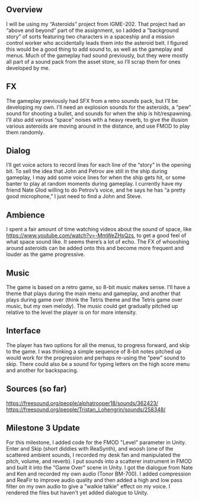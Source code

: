 ## Overview

I will be using my “Asteroids” project from IGME-202. That project had an “above and beyond” part of the assignment, so I added a “background story” of sorts featuring two characters in a spaceship and a mission control worker who accidentally leads them into the asteroid belt. I figured this would be a good thing to add sound to, as well as the gameplay and menus. Much of the gameplay had sound previously, but they were mostly all part of a sound pack from the asset store, so I’ll scrap them for ones developed by me. 

## FX

The gameplay previously had SFX from a retro sounds pack, but I’ll be developing my own. I’ll need an explosion sounds for the asteroids, a “pew” sound for shooting a bullet, and sounds for when the ship is hit/respawning. I’ll also add various “space” noises with a heavy reverb, to give the illusion various asteroids are moving around in the distance, and use FMOD to play them randomly.

## Dialog
I’ll get voice actors to record lines for each line of the “story” in the opening bit. To sell the idea that John and Petrov are still in the ship during gameplay, I may add some voice lines for when the ship gets hit, or some banter to play at random moments during gameplay. I currently have my friend Nate Glod willing to do Petrov’s voice, and he says he has “a pretty good microphone,” I just need to find a John and Steve. 

## Ambience
I spent a fair amount of time watching videos about the sound of space, like https://www.youtube.com/watch?v=-MmWeZHsQzs, to get a good feel of what space sound like. It seems there’s a lot of echo. The FX of whooshing around asteroids can be added onto this and become more frequent and louder as the game progressive.

## Music
The game is based on a retro game, so 8-bit music makes sense. I’ll have a theme that plays during the main menu and gameplay, and another that plays during game over (think the Tetris theme and the Tetris game over music, but my own melody). The music could get gradually pitched up relative to the level the player is on for more intensity.

## Interface
The player has two options for all the menus, to progress forward, and skip to the game. I was thinking a simple sequence of 8-bit notes pitched up would work for the progression and perhaps re-using the “pew” sound to skip. There could also be a sound for typing letters on the high score menu and another for backspacing.

## Sources (so far)
https://freesound.org/people/alphatrooper18/sounds/362423/
https://freesound.org/people/Tristan_Lohengrin/sounds/258348/

## Milestone 3 Update
For this milestone, I added code for the FMOD "Level" parameter in Unity. Enter and Skip (short diddies with ReaSynth), and woosh (one of the scattered ambient sounds, I recorded my desk fan and manipulated the pitch, volume, and reverb). I put sounds into a scatterer instrument in FMOD and built it into the "Game Over" scene in Unity. I got the dialogue from Nate and Ken and recorded my own audio (Tonor BM-700). I added compression and ReaFir to improve audio quality and then added a high and low pass filter on my own audio to give a "walkie talkie" effect on my voice. I rendered the files but haven't yet added dialogue to Unity.
